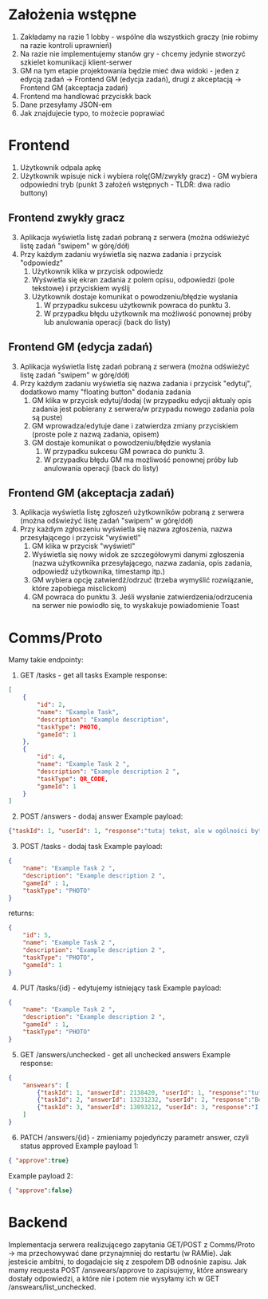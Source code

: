 # Założenia wstępne
1. Zakładamy na razie 1 lobby - wspólne dla wszystkich graczy (nie robimy na razie kontroli uprawnień)
2. Na razie nie implementujemy stanów gry - chcemy jedynie stworzyć szkielet komunikacji klient-serwer
3. GM na tym etapie projektowania będzie mieć dwa widoki - jeden z edycją zadań -> Frontend GM (edycja zadań), drugi z akceptacją -> Frontend GM (akceptacja zadań)
4. Frontend ma handlować przyciskk back
5. Dane przesyłamy JSON-em
6. Jak znajdujecie typo, to możecie poprawiać

# Frontend
1. Użytkownik odpala apkę
2. Użytkownik wpisuje nick i wybiera rolę(GM/zwykły gracz) - GM wybiera odpowiedni tryb (punkt 3 założeń wstępnych - TLDR: dwa radio buttony)

## Frontend zwykły gracz
3. Aplikacja wyświetla listę zadań pobraną z serwera (można odświeżyć listę zadań "swipem" w górę/dół)
4. Przy każdym zadaniu wyświetla się nazwa zadania i przycisk "odpowiedz"
    1. Użytkownik klika w przycisk odpowiedz
    2. Wyświetla się ekran zadania z polem opisu, odpowiedzi (pole tekstowe) i przyciskiem wyślij
    3. Użytkownik dostaje komunikat o powodzeniu/błędzie wysłania
        1. W przypadku sukcesu użytkownik powraca do punktu 3.
        2. W przypadku błędu użytkownik ma możliwość ponownej próby lub anulowania operacji (back do listy)

## Frontend GM (edycja zadań)
3. Aplikacja wyświetla listę zadań pobraną z serwera (można odświeżyć listę zadań "swipem" w górę/dół)
4. Przy każdym zadaniu wyświetla się nazwa zadania i przycisk "edytuj", dodatkowo mamy "floating button" dodania zadania
    1. GM klika w przycisk edytuj/dodaj (w przypadku edycji aktualy opis zadania jest pobierany z serwera/w przypadu nowego zadania pola są puste)
    2. GM wprowadza/edytuje dane i zatwierdza zmiany przyciskiem (proste pole z nazwą zadania, opisem)
    3. GM dostaje komunikat o powodzeniu/błędzie wysłania
        1. W przypadku sukcesu GM powraca do punktu 3.
        2. W przypadku błędu GM ma możliwość ponownej próby lub anulowania operacji (back do listy)

## Frontend GM (akceptacja zadań)
3. Aplikacja wyświetla listę zgłoszeń użytkowników pobraną z serwera (można odświeżyć listę zadań "swipem" w górę/dół)
4. Przy każdym zgłoszeniu wyświetla się nazwa zgłoszenia, nazwa przesyłającego i przycisk "wyświetl"
    1. GM klika w przycisk "wyświetl"
    2. Wyświetla się nowy widok ze szczegółowymi danymi zgłoszenia (nazwa użytkownika przesyłającego, nazwa zadania, opis zadania, odpowiedź użytkownika, timestamp itp.)
    3. GM wybiera opcję zatwierdź/odrzuć (trzeba wymyślić rozwiązanie, które zapobiega misclickom)
    4. GM powraca do punktu 3. Jeśli wysłanie zatwierdzenia/odrzucenia na serwer nie powiodło się, to wyskakuje powiadomienie Toast

# Comms/Proto
Mamy takie endpointy:
1. GET /tasks - get all tasks
Example response:
```JSON
[
    {
        "id": 2,
        "name": "Example Task",
        "description": "Example description",
        "taskType": PHOTO,
        "gameId": 1
    },
    {
        "id": 4,
        "name": "Example Task 2 ",
        "description": "Example description 2 ",
        "taskType": QR_CODE,
        "gameId": 1
    }
]
```

2. POST /answers - dodaj answer
Example payload:
```JSON
{"taskId": 1, "userId": 1, "response":"tutaj tekst, ale w ogólności byte array np. - na razie styka text"}
```

3. POST /tasks - dodaj task
Example payload:
```JSON
{
    "name": "Example Task 2 ",
    "description": "Example description 2 ",
    "gameId" : 1,
    "taskType": "PHOTO"
}
```

returns:
```JSON
{
    "id": 5,
    "name": "Example Task 2 ",
    "description": "Example description 2 ",
    "taskType": "PHOTO",
    "gameId": 1
}
```

4. PUT /tasks/{id} - edytujemy istniejący task
Example payload:
```JSON
{
    "name": "Example Task 2 ",
    "description": "Example description 2 ",
    "gameId" : 1,
    "taskType": "PHOTO"
}
```

5. GET /answers/unchecked - get all unchecked answers
Example response:
```JSON
{
    "answears": [
        {"taskId": 1, "answerId": 2138420, "userId": 1, "response":"tutaj tekst, ale w ogólności byte array np. - na razie styka text"},
        {"taskId": 2, "answerId": 13231232, "userId": 2, "response":"Better nerf irelia"},
        {"taskId": 3, "answerId": 13893212, "userId": 3, "response":"I'm ummm"}
    ]
}
```

6. PATCH /answers/{id} - zmieniamy pojedyńczy parametr answer, czyli status approved 
Example payload 1:
```JSON
{ "approve":true}
```

Example payload 2:
```JSON
{ "approve":false}
```

# Backend
Implementacja serwera realizującego zapytania GET/POST z Comms/Proto -> ma przechowywać dane przynajmniej do restartu (w RAMie). Jak jesteście ambitni, to dogadajcie się z zespołem DB odnośnie zapisu. Jak mamy requesta POST /answears/approve to zapisujemy, które answeary dostały odpowiedzi, a które nie i potem nie wysyłamy ich w GET /answears/list_unchecked.

